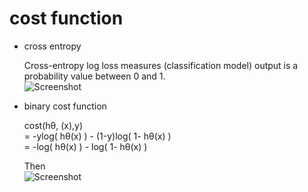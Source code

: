 # cost function
* cross entropy  

   Cross-entropy log loss measures (classification model) output is a probability value between 0 and 1.    
   ![Screenshot](https://ml-cheatsheet.readthedocs.io/en/latest/_images/cross_entropy.png)      

* binary cost function   

   cost(hθ, (x),y)     
   = -ylog( hθ(x) ) -  (1-y)log( 1- hθ(x) )         
   =  -log( hθ(x) ) -       log( 1- hθ(x) )  
   
   Then     
   ![Screenshot](http://www.holehouse.org/mlclass/06_Logistic_Regression_files/Image%20[16].png)    






   
